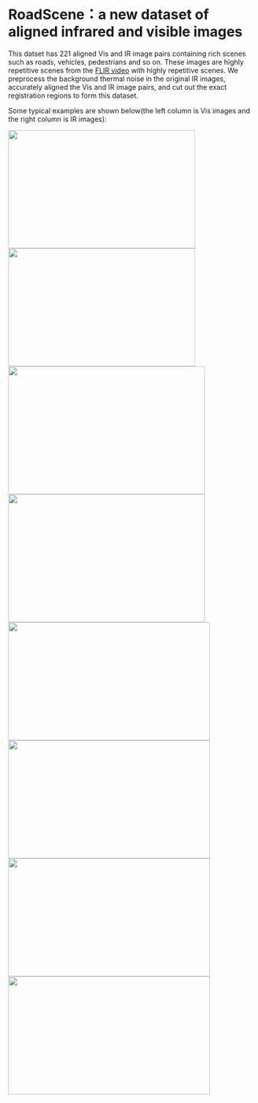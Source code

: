 # RoadScene：a new dataset of aligned infrared and visible images

This datset has 221 aligned Vis and IR image pairs containing rich scenes such as roads, vehicles, pedestrians and so on. These images are highly repetitive scenes from the [FLIR video](https://www.flir.com/oem/adas/adas-dataset-form/) with highly repetitive scenes. We preprocess the background thermal noise in the original IR images, accurately aligned the Vis and IR image pairs, and cut out the exact registration regions to form this dataset.<br>

Some typical examples are shown below(the left column is Vis images and the right column is IR images):<br>

<img src="https://github.com/hanna-xu/road-scene-infrared-visible-images/blob/master/crop_HR_visible/FLIR_05164.jpg" width="380" height="240"/>
<img src="https://github.com/hanna-xu/road-scene-infrared-visible-images/blob/master/cropinfrared/FLIR_05164.jpg" width="380" height="240"/><br>

<img src="https://github.com/hanna-xu/road-scene-infrared-visible-images/blob/master/crop_HR_visible/FLIR_06832.jpg" width="400" height="260"/>
<img src="https://github.com/hanna-xu/road-scene-infrared-visible-images/blob/master/cropinfrared/FLIR_06832.jpg" width="400" height="260"/>

<img src="https://github.com/hanna-xu/road-scene-infrared-visible-images/blob/master/crop_HR_visible/FLIR_07202.jpg" width="410" height="240"/>
<img src="https://github.com/hanna-xu/road-scene-infrared-visible-images/blob/master/cropinfrared/FLIR_07202.jpg" width="410" height="240"/><br>

<img src="https://github.com/hanna-xu/road-scene-infrared-visible-images/blob/master/crop_HR_visible/FLIR_07206.jpg" width="410" height="240"/>
<img src="https://github.com/hanna-xu/road-scene-infrared-visible-images/blob/master/cropinfrared/FLIR_07206.jpg" width="410" height="240"/>
